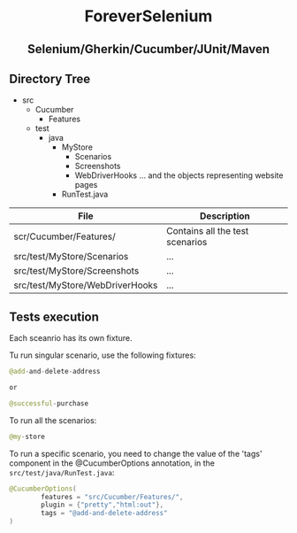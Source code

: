 <h1 align="center">ForeverSelenium</h1>
<h2 align="center">Selenium/Gherkin/Cucumber/JUnit/Maven</h2>


## Directory Tree

  - src
    - Cucumber
      - Features
    - test
      - java
        - MyStore
          - Scenarios 
          - Screenshots
          - WebDriverHooks
          ... and the objects representing website pages
        - RunTest.java



| File | Description |
| ------ | ------ |
| scr/Cucumber/Features/ | Contains all the test scenarios |
| src/test/MyStore/Scenarios| ... |
| src/test/MyStore/Screenshots| ... |
| src/test/MyStore/WebDriverHooks| ... |

## Tests execution

Each sceanrio has its own fixture.

Tu run singular scenario, use the following fixtures:
```java
@add-and-delete-address

or

@successful-purchase
```

To run all the scenarios:
```java
@my-store
```

To run a specific scenario, you need to change the value of the 'tags' component in the @CucumberOptions annotation, in the ```src/test/java/RunTest.java```:

```java
@CucumberOptions(
        features = "src/Cucumber/Features/",
        plugin = {"pretty","html:out"},
        tags = "@add-and-delete-address"
)
```

